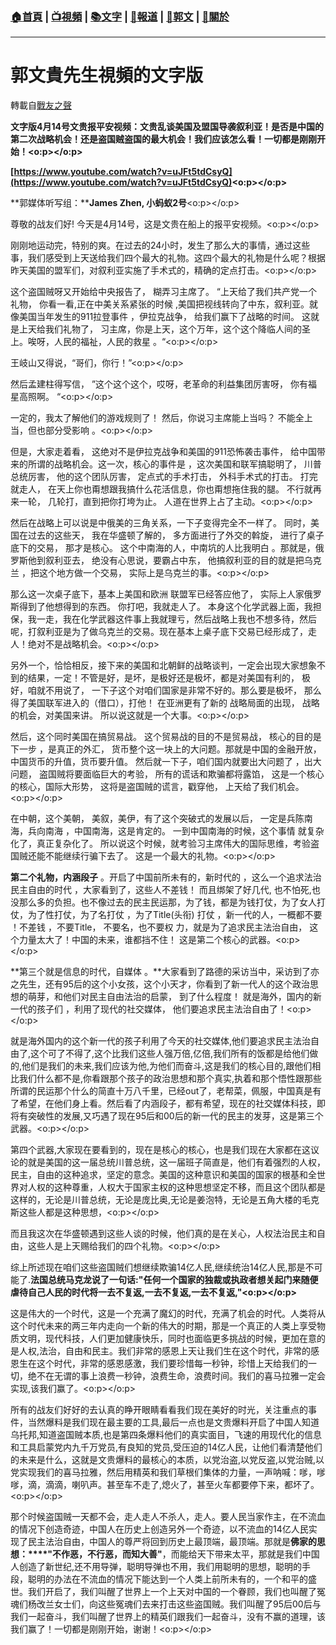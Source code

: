 ###  [:house:首頁](https://github.com/ourhimalayas/home) | [:tv:視頻](https://github.com/ourhimalayas/videos) | [:books:文字](https://github.com/ourhimalayas/txt) | [:newspaper:報道](https://github.com/ourhimalayas/news) | [:eagle:郭文](https://github.com/ourhimalayas/guomedia) | [:pray:關於](https://github.com/ourhimalayas/home/tree/master/about)
---
# 郭文貴先生視頻的文字版
轉載自[戰友之聲](http://littleantvoice.blogspot.com)

**文字版4月14号文贵报平安视频：文贵乱谈美国及盟国导袭叙利亚！是否是中国的第二次战略机会！还是盗国贼盗国的最大机会！我们应该怎么看！一切都是刚刚开始！<o:p></o:p>**



**[https://www.youtube.com/watch?v=uJFt5tdCsyQ](https://www.youtube.com/watch?v=uJFt5tdCsyQ)<o:p></o:p>**



**郭媒体听写组：****James Zhen, 小蚂蚁2号**<o:p></o:p>



尊敬的战友们好!&nbsp;今天是4月14号，这是文贵在船上的报平安视频。<o:p></o:p>



刚刚地运动完，特别的爽。在过去的24小时，发生了那么大的事情，通过这些事，我们感受到上天送给我们四个最大的礼物。这四个最大的礼物是什么呢？根据昨天美国的盟军们，对叙利亚实施了手术式的，精确的定点打击。<o:p></o:p>



这个盗国贼呀又开始给中央报告了， 糊弄习主席了。 “上天给了我们共产党一个礼物， 你看一看,正在中美关系紧张的时候&nbsp;,美国把视线转向了中东，叙利亚。就像美国当年发生的911拉登事件 ，伊拉克战争， 给我们赢下了战略的时间。 这就是上天给我们礼物了， 习主席，你是上天，这个万年，这个这个降临人间的圣上。唉呀，人民的福祉，人民的救星 。“<o:p></o:p>



王岐山又得说，“哥们，你行！”<o:p></o:p>

然后孟建柱得写信， ”这个这个这个，哎呀，老革命的利益集团厉害呀， 你有福星高照啊。 “<o:p></o:p>

一定的，我太了解他们的游戏规则了！ 然后，你说习主席能上当吗？ 不能全上当，但也部分受影响 。<o:p></o:p>



但是，大家走着看， 这绝对不是伊拉克战争和美国的911恐怖袭击事件， 给中国带来的所谓的战略机会。这一次，核心的事件是 ，这次美国和联军搞聪明了， 川普总统厉害， 他的这个团队厉害， 定点式的手术打击， 外科手术式的打击。 打完就走人， 在天上你也甭想跟我搞什么花活信息，你也甭想拖住我的腿。 不行就再来一轮， 几轮打，直到把你打垮为止。 人道在世界上占了主动。<o:p></o:p>



然后在战略上可以说是中俄美的三角关系，一下子变得完全不一样了。 同时，美国在过去的这些天， 我在华盛顿了解的， 多方面进行了外交的斡旋， 进行了桌子底下的交易， 那才是核心。 这个中南海的人，中南坑的人比我明白 。那就是，俄罗斯他到叙利亚去， 绝没有心思说，要霸占中东， 他搞叙利亚的目的就是把乌克兰 ，把这个地方做一个交易， 实际上是乌克兰的事。<o:p></o:p>



那么这一次桌子底下，基本上美国和欧洲 联盟军已经答应他了， 实际上人家俄罗斯得到了他想得到的东西。 你打吧，我就走人了。 本身这个化学武器上面，我担保，我一走，我在化学武器这件事上我就理亏，然后战略上我也不想多待，然后呢，打叙利亚是为了做乌克兰的交易。现在基本上桌子底下交易已经形成了，走人！绝对不是战略机会。<o:p></o:p>

另外一个，恰恰相反，接下来的美国和北朝鲜的战略谈判，一定会出现大家想象不到的结果，一定！不管是好，是坏，是极好还是极坏，都是对美国有利的， 极好，咱就不用说了， 一下子这个对咱们国家是非常不好的。那么要是极坏， 那么得了美国联军进入的（借口），打他！ 在亚洲更有了新的 战略局面的出现， 战略的机会，对美国来讲。 所以说这就是一个大事。<o:p></o:p>



然后，这个同时美国在搞贸易战。 这个贸易战的目的不是贸易战， 核心的目的是下一步 ，是真正的外汇， 货币整个这一块上的大问题。那就是中国的金融开放，中国货币的升值，货币要升值。 然后就一下子，咱们国内就要出大问题了 ，出大问题， 盗国贼将要面临巨大的考验， 所有的谎话和欺骗都将露馅， 这是一个核心的核心，国际大形势， 这将是盗国贼的谎言，戳穿他， 上天给了我们机会。<o:p></o:p>

在中朝，这个美朝， 美叙，美伊，有了这个突破式的发展以后， 一定是兵陈南海，兵向南海 ，中国南海，这是肯定的。 一到中国南海的时候，这个事情 就复杂化了，真正复杂化了。 所以说这个时候，就考验习主席伟大的国际思维，考验盗国贼还能不能继续行骗下去了。 这是一个最大的礼物。<o:p></o:p>



**第二个礼物，内涵段子**&nbsp;。开启了中国前所未有的，新时代的 ，这么一个追求法治民主自由的时代 ，大家看到了，这些人不差钱！ 而且绑架了好几代,&nbsp;也不怕死,也没那么多的负担。也不像过去的民主民运那，为了钱，都是为钱打仗，为了女人打仗，为了性打仗，为了名打仗 ，为了Title(头衔)&nbsp;打仗 ，新一代的人，一概都不要 ！不差钱 ，不要Title， 不要名，也不要权 力，就是为了追求民主法治自由， 这个力量太大了！中国的未来，谁都挡不住！ 这是第二个核心的武器。<o:p></o:p>



**第三个就是信息的时代，自媒体 。**大家看到了路德的采访当中，采访到了亦之先生，还有95后的这个小女孩，这个小天才，你看到了新一代人的这个政治思想的萌芽，和他们对民主自由法治的启蒙， 到了什么程度！ 就是海外，国内的新一代的孩子们 ，利用了现代的社交媒体， 他们要追求民主法治自由了！<o:p></o:p>



就是海外国内的这个新一代的孩子利用了今天的社交媒体,他们要追求民主法治自由了,这个可了不得了,这个比我们这些人强万倍,亿倍,我们所有的饭都是给他们做的,他们是我们的未来,我们应该为他,为他们而奋斗,这是我们的核心目的,跟他们相比我们什么都不是,你看跟那个孩子的政治思想和那个真实,执着和那个悟性跟那些所谓的民运那个什么的简直十万八千里，已经out了，老帮菜，佩服，中国真是有了希望，在他们身上看。然后看了内涵段子，都有希望，现在的社交媒体科技，即将有突破性的发展,又巧遇了现在95后和00后的新一代的民主的发芽，这是第三个武器。<o:p></o:p>

第四个武器,大家现在要看到的，现在是核心的核心，也是我们现在大家都在这议论的就是美国的这一届总统川普总统，这一届班子简直是，他们有着强烈的人权，民主，自由的这种追求，坚定的意念。美国的这种意识和美国的国家的根基和全世界对人权的这种尊重，人权大于国家主权的这种思想坚定不移，而且这个团队都是这样的，无论是川普总统，无论是庞比奥,无论是姜泡特，无论是五角大楼的毛克斯这些人都是这种思想，<o:p></o:p>

而且我这次在华盛顿遇到这些人谈的时候，他们真的是在关心，人权法治民主和自由，这些人是上天赐给我们的四个礼物。<o:p></o:p>

综上所述现在咱们这些盗国贼们想继续欺骗14亿人民,继续统治14亿人民,那是不可能了.**法国总统马克龙说了一句话:"任何一个国家的独裁或执政者想关起门来随便虐待自己人民的时代将一去不复返,一去不复返,一去不复返,"<o:p></o:p>**

这是伟大的一个时代，这是一个充满了魔幻的时代，充满了机会的时代。人类将从这个时代未来的两三年内走向一个新的伟大的时期，那是一个真正的人类上享受物质文明，现代科技，人们更加健康快乐，同时也面临更多挑战的时候，更加在意的是人权,法治，自由和民主。我们非常的感恩上天让我们生在这个时代，非常的感恩生在这个时代，非常的感恩感激，我们要珍惜每一秒钟，珍惜上天给我们的一切，绝不在无谓的事上浪费一秒钟，浪费生命，浪费时间。我们的喜马拉雅一定会实现,该我们赢了。<o:p></o:p>

所有的战友们好好的去认真的睁开眼睛看看我们现在美好的时光，关注重点的事件，当然爆料是我们现在最主要的工具,最后一点也是文贵爆料开启了中国人知道乌托邦,知道盗国贼本质,也是第四条爆料他们的真实面目，飞速的用现代化的信息和工具启蒙党内九千万党员,有良知的党员,受压迫的14亿人民，让他们看清楚他们的未来是什么，这就是文贵爆料的最核心的本质，以党治盗,以党反盗,以党治贼,以党实现我们的喜马拉雅，然后用精英和我们草根们集体的力量，一声呐喊：嗲，嗲嗲，滴，滴滴，喇叭声。甚至车不走了,熄火了，甚至火车都要停下来，都坏了。<o:p></o:p>

那个时候盗国贼一天都不会，走人走人不杀人，走人。要人民当家作主，在不流血的情况下创造奇迹，中国人在历史上创造另外一个奇迹，以不流血的14亿人民实现了民主法治自由，中国人的尊严将回到历史上最顶端，最顶端。那就是**佛家的思想：****"不作恶，不行恶，而知大善"**，而能给天下带来太平，那就是我们中国人创造了新世纪,还不用导弹，聪明导弹也不用，我们用聪明的思想，聪明的手段，聪明的办法在不流血的情况下能达到一个人类上前所未有的，一个和平的盛世。我们开启了，我们叫醒了世界上一个上天对中国的一个眷顾，我们也叫醒了冤魂们杨改兰女士们，向这些冤魂们去来打击这些盗国贼。我们叫醒了95后00后与我们一起奋斗，我们叫醒了世界上的精英们跟我们一起奋斗，没有不赢的道理，该我们赢了！一切都是刚刚开始，谢谢！<o:p></o:p>






  
<u></u><sub></sub><sup></sup><strike></strike>